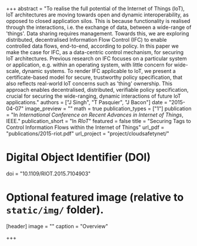 +++
abstract = "To realise the full potential of the Internet of Things (loT), loT architectures are moving towards open and dynamic interoperability, as opposed to closed application silos. This is because functionality is realised through the interactions, i.e. the exchange of data, between a wide-range of 'things'. Data sharing requires management. Towards this, we are exploring distributed, decentralised Information Flow Control (IFC) to enable controlled data flows, end-to-end, according to policy. In this paper we make the case for IFC, as a data-centric control mechanism, for securing loT architectures. Previous research on IFC focuses on a particular system or application, e.g. within an operating system, with little concern for wide-scale, dynamic systems. To render IFC applicable to loT, we present a certificate-based model for secure, trustworthy policy specification, that also reflects real-world loT concerns such as 'thing' ownership. This approach enables decentralised, distributed, verifiable policy specification, crucial for securing the wide-ranging, dynamic interactions of future loT applications."
authors = ["J Singh", "T Pasquier", "J Bacon"]
date = "2015-04-07"
image_preview = ""
math = true
publication_types = ["1"]
publication = "In *International Conference on Recent Advances in Internet of Things*, IEEE."
publication_short = "In *RIoT*"
featured = false
title = "Securing Tags to Control Information Flows within the Internet of Things"
url_pdf = "publications/2015-riot.pdf"
url_project = "project/cloudsafetynet/"

# Digital Object Identifier (DOI)
doi = "10.1109/RIOT.2015.7104903"

# Optional featured image (relative to `static/img/` folder).
[header]
image = ""
caption = "Overview"

+++
